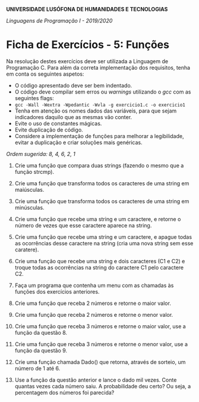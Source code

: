 **UNIVERSIDADE LUSÓFONA DE HUMANIDADES E TECNOLOGIAS**

*Linguagens de Programação I - 2019/2020*

# Ficha de Exercícios - 5: Funções

Na resolução destes exercícios deve ser utilizada a Linguagem de Programação C. Para além da correta implementação dos requisitos, tenha em conta os seguintes aspetos:

- O código apresentado deve ser bem indentado. 
- O código deve compilar sem erros ou *warnings* utilizando o *gcc* com as seguintes flags:
- `gcc -Wall -Wextra -Wpedantic -Wvla -g exercicio1.c -o exercicio1`
- Tenha em atenção os nomes dados das variáveis, para que sejam indicadores daquilo que as mesmas vão conter.
- Evite o uso de constantes mágicas. 
- Evite duplicação de código. 
- Considere a implementação de funções para melhorar a legibilidade, evitar a duplicação e criar soluções mais genéricas.

*Ordem sugerida: 8, 4, 6, 2, 1*

1. 	Crie uma função que compara duas strings  (fazendo o mesmo que a função strcmp).

2. Crie uma função que transforma todos os caracteres de uma string em maiúsculas.

3.	Crie uma função que transforma todos os caracteres de uma string em minúsculas.

4. Crie uma função que recebe uma string e um caractere, e retorne o número de vezes que esse caractere aparece na string.

5.	Crie uma função que recebe uma string e um caractere, e apague todas as ocorrências desse caractere na string (cria uma nova string sem esse caratere).

6.	Crie uma função que recebe uma string e dois caracteres (C1 e C2) e troque todas as ocorrências na string do caractere C1 pelo caractere C2.

7.	Faça um programa que contenha um menu com as chamadas às funções dos exercícios anteriores.

8. Crie uma função que receba 2 números e retorne o maior valor.

9.	Crie uma função que receba 2 números e retorne o menor valor.

10.	Crie uma função que receba 3 números e retorne o maior valor, use a função da questão 8.

11.	Crie uma função que receba 3 números e retorne o menor valor, use a função da questão 9.

12.	Crie uma função chamada Dado() que retorna, através de sorteio, um número de 1 até 6.

13.	Use a função da questão anterior e lance o dado mil vezes. Conte quantas vezes cada número saiu.
A probabilidade deu certo? Ou seja, a percentagem dos números foi parecida?
